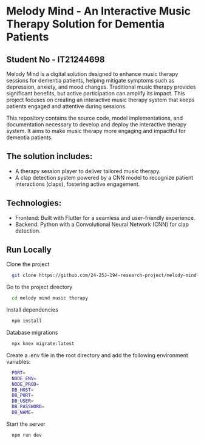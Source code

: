 # Melody Mind - An Interactive Music Therapy Solution for Dementia Patients
## Student No - IT21244698

Melody Mind is a digital solution designed to enhance music therapy sessions for dementia patients, helping mitigate symptoms such as depression, anxiety, and mood changes. Traditional music therapy provides significant benefits, but active participation can amplify its impact. This project focuses on creating an interactive music therapy system that keeps patients engaged and attentive during sessions.



This repository contains the source code, model implementations, and documentation necessary to develop and deploy the interactive therapy system. It aims to make music therapy more engaging and impactful for dementia patients.


## The solution includes:

- A therapy session player to deliver tailored music therapy.
- A clap detection system powered by a CNN model to recognize patient interactions (claps), fostering active engagement.

## Technologies:
- Frontend: Built with Flutter for a seamless and user-friendly experience.
- Backend: Python with a Convolutional Neural Network (CNN) for clap detection.


## Run Locally

Clone the project

```bash
  git clone https://github.com/24-25J-194-research-project/melody-mind-music-therapy.git
```

Go to the project directory

```bash
  cd melody mind music therapy
```

Install dependencies

```bash
  npm install
```

Database migrations
```bash
  npx knex migrate:latest
```

Create a .env file in the root directory and add the following environment variables:
```bash
  PORT=
  NODE_ENV=
  NODE_PROD=
  DB_HOST=
  DB_PORT=
  DB_USER=
  DB_PASSWORD=
  DB_NAME=
```
Start the server

```bash
  npm run dev
```


